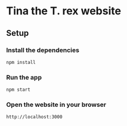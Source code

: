 # Tina the T. rex website

## Setup

### Install the dependencies

	npm install

### Run the app

	npm start

### Open the website in your browser

	http://localhost:3000
